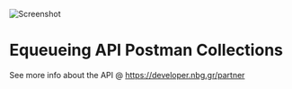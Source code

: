 ![Screenshot](https://microsites.nbg.gr/api.gateway/publicportal/sites/default/files/2018-11/black_logo.jpg) 

# Equeueing API Postman Collections

See more info about the API @ https://developer.nbg.gr/partner

